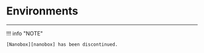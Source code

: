 # Environments
- - -

!!! info "NOTE"

    [Nanobox][nanobox] has been discontinued.

[nanobox]: https://nanobox.io
